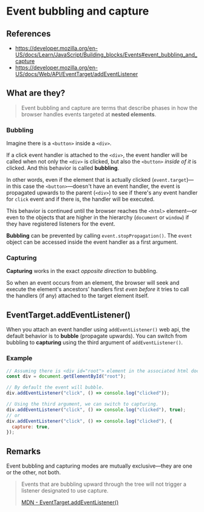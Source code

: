 # Event bubbling and capture

## References

- https://developer.mozilla.org/en-US/docs/Learn/JavaScript/Building_blocks/Events#event_bubbling_and_capture
- https://developer.mozilla.org/en-US/docs/Web/API/EventTarget/addEventListener

## What are they?

<blockquote className="styled">
Event bubbling and capture are terms that describe phases in how the browser handles events targeted at <strong>nested elements</strong>.
</blockquote>

### Bubbling

Imagine there is a `<button>` inside a `<div>`.

If a click event handler is attached to the `<div>`, the event handler will be called when not only the `<div>` is clicked, but also the `<button>` _inside of it_ is clicked. And this behavior is called **bubbling**.

In other words, even if the element that is actually clicked (`event.target`)—in this case the `<button>`—doesn't have an event handler, the event is propagated upwards to the parent (`<div>`) to see if there's any event handler for `click` event and if there is, the handler will be executed.

This behavior is continued until the browser reaches the `<html>` element—or even to the objects that are higher in the hierarchy (`document` or `window`) if they have registered listeners for the event.

**Bubbling** can be prevented by calling `event.stopPropagation()`. The `event` object can be accessed inside the event handler as a first argument.

### Capturing

**Capturing** works in the exact _opposite direction_ to bubbling.

So when an event occurs from an element, the browser will seek and execute the element's ancestors' handlers first _even before_ it tries to call the handlers (if any) attached to the target element itself.

## EventTarget.addEventListener()

When you attach an event handler using `addEventListener()` web api, the default behavior is to **bubble** (propagate upwards). You can switch from bubbling to **capturing** using the third argument of `addEventListener()`.

### Example

```js
// Assuming there is <div id="root"> element in the associated html document.
const div = document.getElementById("root");

// By default the event will bubble.
div.addEventListener("click", () => console.log("clicked"));

// Using the third argument, we can switch to capturing.
div.addEventListener("click", () => console.log("clicked"), true);
// or
div.addEventListener("click", () => console.log("clicked"), {
  capture: true,
});
```

## Remarks

Event bubbling and capturing modes are mutually exclusive—they are one or the other, not both.

<blockquote className="styled">
Events that are bubbling upward through the tree will not trigger a listener designated to use capture.

<span><a href="https://developer.mozilla.org/en-US/docs/Web/API/EventTarget/addEventListener" target="_blank">MDN - EventTarget.addEventListener()</a></span>

</blockquote>
